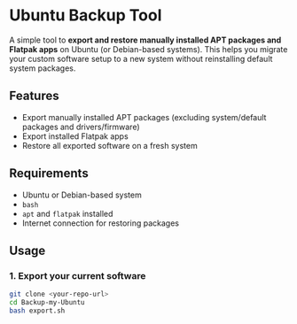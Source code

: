 # Ubuntu Backup Tool

A simple tool to **export and restore manually installed APT packages and Flatpak apps** on Ubuntu (or Debian-based systems). This helps you migrate your custom software setup to a new system without reinstalling default system packages.

## Features

- Export manually installed APT packages (excluding system/default packages and drivers/firmware)
- Export installed Flatpak apps
- Restore all exported software on a fresh system

## Requirements

- Ubuntu or Debian-based system
- `bash`
- `apt` and `flatpak` installed
- Internet connection for restoring packages

## Usage

### 1. Export your current software

```bash
git clone <your-repo-url>
cd Backup-my-Ubuntu
bash export.sh


